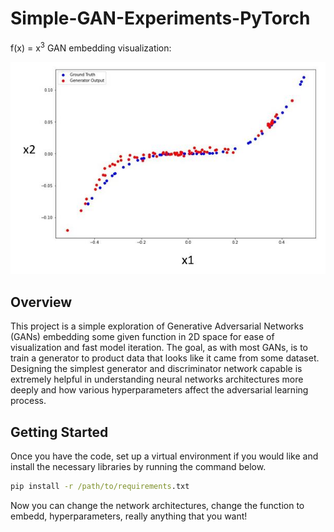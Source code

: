 # Simple-GAN-Experiments-PyTorch

f(x) = x<sup>3</sup> GAN embedding visualization:

![x3 Embedding](/results/GAN_x3_Embedding_v2.JPG)


## Overview

This project is a simple exploration of Generative Adversarial Networks (GANs) embedding some given function in 2D space for ease of visualization and fast model iteration. The goal, as with most GANs, is to train a generator to product data that looks like it came from some dataset. Designing the simplest generator and discriminator network capable is extremely helpful in understanding neural networks architectures more deeply and how various hyperparameters affect the adversarial learning process.

## Getting Started

Once you have the code, set up a virtual environment if you would like and install the necessary libraries by running the command below.
```bat
pip install -r /path/to/requirements.txt
```

Now you can change the network architectures, change the function to embedd, hyperparameters, really anything that you want!
